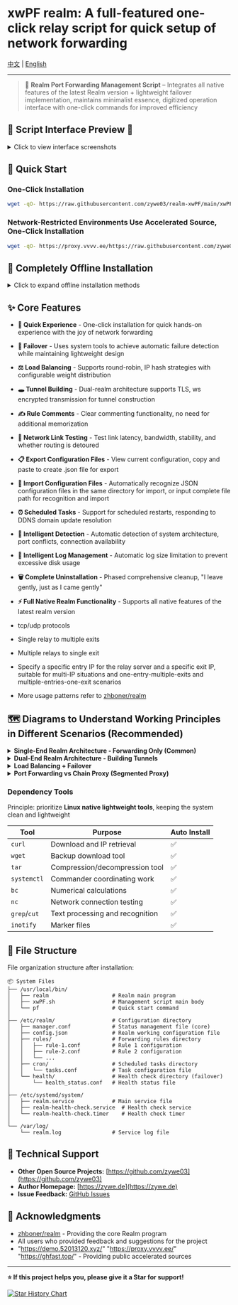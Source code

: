 # xwPF realm: A full-featured one-click relay script for quick setup of network forwarding

[中文](README.md) | [English](README_EN.md)

---

> 🛜 **Realm Port Forwarding Management Script** – Integrates all native features of the latest Realm version + lightweight failover implementation, maintains minimalist essence, digitized operation interface with one-click commands for improved efficiency

## 📸 Script Interface Preview 📸

<details>
<summary>Click to view interface screenshots</summary>

**Main Interface**
![Main Interface](https://i.mji.rip/2025/07/17/00ea7f801a89bb83cf6d4cbef4a050e5.png)

**Scheduled Task Management**
![Scheduled Tasks](https://i.mji.rip/2025/07/11/46ad95de9117d32b444097ead36f9850.png)

**Forwarding Configuration Management**
![Configuration Management](https://i.mji.rip/2025/07/17/56557ca87dee48d112b735ad78e0f65e.png)

**Load Balancing & Failover**
![Load Balancing + Failover](https://i.mji.rip/2025/07/17/e545e7ee444a0a2aa3592d080678696c.png)

**Relay Network Link Testing**
![Relay Network Link Testing](https://i.mji.rip/2025/07/31/2c8a2d147b63c5299bbb7aa02068726e.png)

</details>

## 🚀 Quick Start

### One-Click Installation

```bash
wget -qO- https://raw.githubusercontent.com/zywe03/realm-xwPF/main/xwPF.sh | sudo bash -s install
```

### Network-Restricted Environments Use Accelerated Source, One-Click Installation

```bash
wget -qO- https://proxy.vvvv.ee/https://raw.githubusercontent.com/zywe03/realm-xwPF/main/xwPF.sh | sudo bash -s install
```

## 🧭 Completely Offline Installation

<details>
<summary>Click to expand offline installation methods</summary>

Suitable for environments that cannot connect to the network at all

**Download Required Files**

Download the following files on a device with network access:
- **Script File Download**: [xwPF.sh](https://github.com/zywe03/realm-xwPF/raw/main/xwPF.sh) (Right-click → Save as)
- **Realm Program Download** (choose according to system architecture):

| Architecture | Applicable Systems | Download Link | Detection Command |
|--------------|-------------------|---------------|-------------------|
| x86_64 | Common 64-bit systems | [realm-x86_64-unknown-linux-gnu.tar.gz](https://github.com/zhboner/realm/releases/download/v2.7.0/realm-x86_64-unknown-linux-gnu.tar.gz) | `uname -m` shows `x86_64` |
| aarch64 | ARM64 systems | [realm-aarch64-unknown-linux-gnu.tar.gz](https://github.com/zhboner/realm/releases/download/v2.7.0/realm-aarch64-unknown-linux-gnu.tar.gz) | `uname -m` shows `aarch64` |
| armv7 | ARM32 systems (like Raspberry Pi) | [realm-armv7-unknown-linux-gnueabihf.tar.gz](https://github.com/zhboner/realm/releases/download/v2.7.0/realm-armv7-unknown-linux-gnueabihf.tar.gz) | `uname -m` shows `armv7l` or `armv6l` |

Create any directory and place the script and compressed package files there. When starting with bash command and selecting **1. Install Configuration**, it will automatically detect and install the **realm file in the script's directory** first.

</details>

## ✨ Core Features

- **🚀 Quick Experience** - One-click installation for quick hands-on experience with the joy of network forwarding
- **🔄 Failover** - Uses system tools to achieve automatic failure detection while maintaining lightweight design
- **⚖️ Load Balancing** - Supports round-robin, IP hash strategies with configurable weight distribution
- **🕳️ Tunnel Building** - Dual-realm architecture supports TLS, ws encrypted transmission for tunnel construction
- **✍️ Rule Comments** - Clear commenting functionality, no need for additional memorization
- **🛜 Network Link Testing** - Test link latency, bandwidth, stability, and whether routing is detoured

- **📋 Export Configuration Files** - View current configuration, copy and paste to create .json file for export
- **📒 Import Configuration Files** - Automatically recognize JSON configuration files in the same directory for import, or input complete file path for recognition and import
- **⏰ Scheduled Tasks** - Support for scheduled restarts, responding to DDNS domain update resolution
- **🔧 Intelligent Detection** - Automatic detection of system architecture, port conflicts, connection availability

- **📝 Intelligent Log Management** - Automatic log size limitation to prevent excessive disk usage
- **🗑️ Complete Uninstallation** - Phased comprehensive cleanup, "I leave gently, just as I came gently"
- **⚡ Full Native Realm Functionality** - Supports all native features of the latest realm version
- tcp/udp protocols
- Single relay to multiple exits
- Multiple relays to single exit
- Specify a specific entry IP for the relay server and a specific exit IP, suitable for multi-IP situations and one-entry-multiple-exits and multiple-entries-one-exit scenarios
- More usage patterns refer to [zhboner/realm](https://github.com/zhboner/realm)

## 🗺️ Diagrams to Understand Working Principles in Different Scenarios (Recommended)

<details>
<summary><strong>Single-End Realm Architecture - Forwarding Only (Common)</strong></summary>

Relay server installs realm, exit server installs business software.

The relay server's realm only forwards data packets received on the configured listening IP:port to the exit server as-is. Encryption/decryption is handled by business software.

Therefore, the encryption protocol for the entire chain is determined by the exit server's business software.

![e3c0a9ebcee757b95663fc73adc4e880.png](https://i.mji.rip/2025/07/17/e3c0a9ebcee757b95663fc73adc4e880.png)

</details>

<details>
<summary><strong>Dual-End Realm Architecture - Building Tunnels</strong></summary>

Relay server installs realm, exit server needs to install realm and business software.

An additional layer of realm-supported encrypted transmission is added between realm instances.

#### Therefore, the encryption chosen by the relay server's realm, masquerading domains, etc., must be consistent with the landing server, otherwise decryption will fail.

![4c1f0d860cd89ca79f4234dd23f81316.png](https://i.mji.rip/2025/07/17/4c1f0d860cd89ca79f4234dd23f81316.png)

</details>

<details>
<summary><strong>Load Balancing + Failover</strong></summary>

- Multiple exit servers for the same port forwarding
![a9f7c94e9995022557964011d35c3ad4.png](https://i.mji.rip/2025/07/15/a9f7c94e9995022557964011d35c3ad4.png)

- Frontend > Multiple Relays > Single Landing
![2cbc533ade11a8bcbbe63720921e9e05.png](https://i.mji.rip/2025/07/17/2cbc533ade11a8bcbbe63720921e9e05.png)

- `Round Robin` mode (roundrobin)

Continuously switches between exit servers in the rule group

- `IP Hash` mode (iphash)

Based on the hash value of the source IP, determines traffic direction, ensuring requests from the same IP always go to the same exit server

- Weight represents allocation probability

- Failover

When a certain exit is detected as failed, it's temporarily removed from the load balancing list. It will be automatically added back to the load balancing list after recovery

Native realm does not currently support failover.

- Script's Implementation Principle
```
1. systemd timer trigger (every 4 seconds)
   ↓
2. Execute health check script
   ↓
3. Read rule configuration files
   ↓
4. Perform TCP connectivity detection for each target
   ├── nc -z -w3 target port
   └── Backup: telnet target port
   ↓
5. Update health status file (atomic update)
   ├── Success: success_count++, fail_count=0
   └── Failure: fail_count++, success_count=0
   ↓
6. Determine status changes
   ├── 2 consecutive failures → Mark as failed
   └── 2 consecutive successes + 120s cooldown (avoid jitter) → Mark as recovered
   ↓
7. If status changes, create update marker file
```

Clients can use the command `while ($true) { (Invoke-WebRequest -Uri 'http://ifconfig.me/ip' -UseBasicParsing).Content; Start-Sleep -Seconds 1 }` or `while true; do curl -s ifconfig.me; echo; sleep 1; done` to monitor IP changes in real-time.

</details>

<details>
<summary><strong>Port Forwarding vs Chain Proxy (Segmented Proxy)</strong></summary>

Two concepts that are easily confused.

**Simple Understanding**

Port forwarding only handles forwarding traffic from one port to another port.

**Chain Proxy is like this**

It's divided into two proxy segments, hence also called segmented proxy or secondary proxy (detailed configuration will be covered later).

**Each has its own advantages** - depends on the use case | Note that some servers don't allow proxy installation (comply with local laws and regulations) | However, chain proxy can be very flexible in certain scenarios

| Chain Proxy | Port Forwarding |
| :---------- | :-------------- |
| All servers in the chain need proxy software installed | Relay server installs forwarding, exit server installs business software |
| Higher configuration file complexity | Lower configuration file complexity (L4 layer forwarding) |
| Overhead from unpacking/packing at each hop | Native TCP/UDP passthrough, theoretically faster |
| More precise outbound control and traffic splitting (configure exit at each hop) | Difficult outbound control |

</details>

### Dependency Tools
Principle: prioritize **Linux native lightweight tools**, keeping the system clean and lightweight

| Tool | Purpose | Auto Install |
|------|---------|--------------|
| `curl` | Download and IP retrieval | ✅ |
| `wget` | Backup download tool | ✅ |
| `tar` | Compression/decompression tool | ✅ |
| `systemctl` | Commander coordinating work | ✅ |
| `bc` | Numerical calculations | ✅ |
| `nc` | Network connection testing | ✅ |
| `grep`/`cut` | Text processing and recognition | ✅ |
| `inotify` | Marker files | ✅ |

## 📁 File Structure

File organization structure after installation:

```
📦 System Files
├── /usr/local/bin/
│   ├── realm                    # Realm main program
│   ├── xwPF.sh                  # Management script main body
│   └── pf                       # Quick start command
│
├── /etc/realm/                  # Configuration directory
│   ├── manager.conf             # Status management file (core)
│   ├── config.json              # Realm working configuration file
│   ├── rules/                   # Forwarding rules directory
│   │   ├── rule-1.conf          # Rule 1 configuration
│   │   ├── rule-2.conf          # Rule 2 configuration
│   │   └── ...
│   ├── cron/                    # Scheduled tasks directory
│   │   └── tasks.conf           # Task configuration file
│   └── health/                  # Health check directory (failover)
│       └── health_status.conf   # Health status file
│
├── /etc/systemd/system/
│   ├── realm.service            # Main service file
│   ├── realm-health-check.service  # Health check service
│   └── realm-health-check.timer    # Health check timer
│
└── /var/log/
    └── realm.log                # Service log file
```

## 🤝 Technical Support

- **Other Open Source Projects:** [https://github.com/zywe03](https://github.com/zywe03)
- **Author Homepage:** [https://zywe.de](https://zywe.de)
- **Issue Feedback:** [GitHub Issues](https://github.com/zywe03/realm-xwPF/issues)

## 🙏 Acknowledgments

- [zhboner/realm](https://github.com/zhboner/realm) - Providing the core Realm program
- All users who provided feedback and suggestions for the project
- "https://demo.52013120.xyz/" "https://proxy.vvvv.ee/" "https://ghfast.top/" - Providing public accelerated sources

---

**⭐ If this project helps you, please give it a Star for support!**

[![Star History Chart](https://api.star-history.com/svg?repos=zywe03/realm-xwPF&type=Date)](https://www.star-history.com/#zywe03/realm-xwPF&Date)
